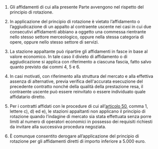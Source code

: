 1. Gli affidamenti di cui alla presente Parte avvengono nel rispetto del principio di rotazione.

2. In applicazione del principio di rotazione è vietato l’affidamento o l’aggiudicazione di un appalto al contraente uscente nei casi in cui due consecutivi affidamenti abbiano a oggetto una commessa rientrante nello stesso settore merceologico, oppure nella stessa categoria di opere, oppure nello stesso settore di servizi.

3. La stazione appaltante può ripartire gli affidamenti in fasce in base al valore economico. In tale caso il divieto di affidamento o di aggiudicazione si applica con riferimento a ciascuna fascia, fatto salvo quanto previsto dai commi 4, 5 e 6.

4. In casi motivati, con riferimento alla struttura del mercato e alla effettiva assenza di alternative, previa verifica dell'accurata esecuzione del precedente contratto nonché della qualità della prestazione resa, il contraente uscente può essere reinvitato o essere individuato quale affidatario diretto.

5. Per i contratti affidati con le procedure di cui all’[articolo 50](/articolo-50/2), comma 1, lettere c), d) ed e), le stazioni appaltanti non applicano il principio di rotazione quando l’indagine di mercato sia stata effettuata senza porre limiti al numero di operatori economici in possesso dei requisiti richiesti da invitare alla successiva procedura negoziata.

6. È comunque consentito derogare all’applicazione del principio di rotazione per gli affidamenti diretti di importo inferiore a 5.000 euro.